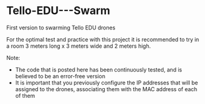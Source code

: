# Tello-EDU---Swarm
First version to swarming Tello EDU drones

For the optimal test and practice with this project it is recommended to try in a room 3 meters long x 3 meters wide and 2 meters high.

Note: 
* The code that is posted here has been continuously tested, and is believed to be an error-free version
* It is important that you previously configure the IP addresses that will be assigned to the drones, associating them with the MAC address of each of them
